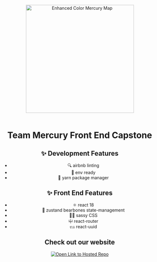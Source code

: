 <br />

<div align="center">
<a href="http://3.91.19.158:3000/66642">
  <img
    width="353"
    alt="Enhanced Color Mercury Map"
    src="https://solarsystem.nasa.gov/system/resources/detail_files/531_PIA17386.jpg"
  />
</a>

<br />
<br />

# Team Mercury Front End Capstone
  
## ✨ Development Features
- 🔍 airbnb linting
- 💾 env ready
- 🧶 yarn package manager

## ✨ Front End Features
- ⚛️ react 18
- 🧸 zustand bearbones state-management
- 💁‍♀️ sassy CSS
- ⼬ react-router
- ಊ react-uuid
  
## Check out our website
[<img src="https://www.svgrepo.com/show/4942/link-button.svg" alt="Open Link to Hosted Repo">](http://3.91.19.158:3000/66642)
